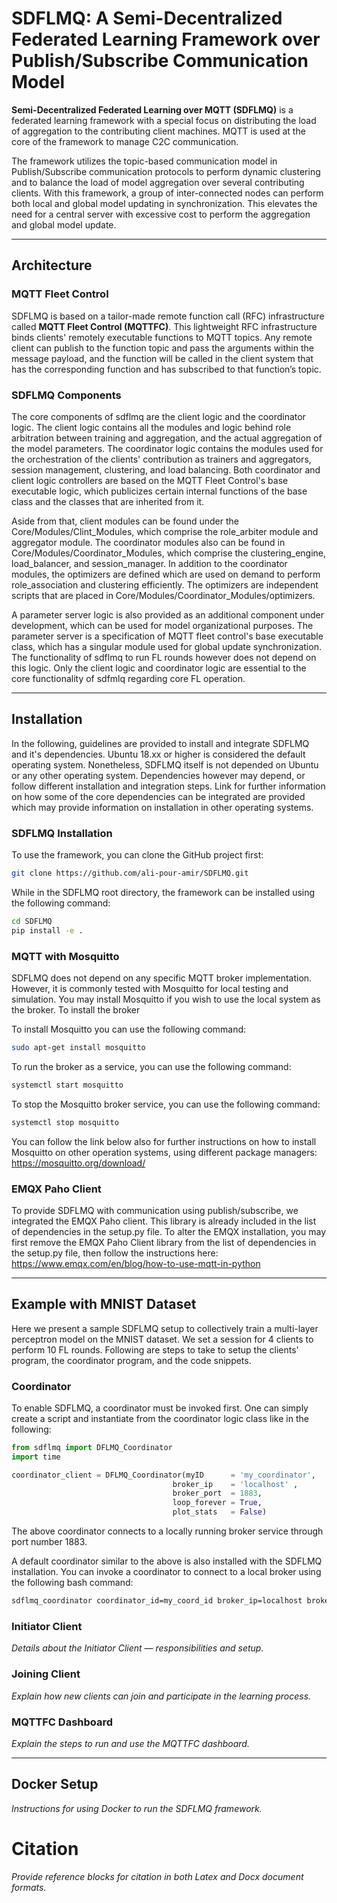 # SDFLMQ: A Semi-Decentralized Federated Learning Framework over Publish/Subscribe Communication Model

**Semi-Decentralized Federated Learning over MQTT (SDFLMQ)** is a federated learning framework with a special focus on distributing the load of aggregation to the contributing client machines. MQTT is used at the core of the framework to manage C2C communication.

The framework utilizes the topic-based communication model in Publish/Subscribe communication protocols to perform dynamic clustering and to balance the load of model aggregation over several contributing clients. With this framework, a group of inter-connected nodes can perform both local and global model updating in synchronization. This elevates the need for a central server with excessive cost to perform the aggregation and global model update.

---

## Architecture

### MQTT Fleet Control

SDFLMQ is based on a tailor-made remote function call (RFC) infrastructure called **MQTT Fleet Control (MQTTFC)**. This lightweight RFC infrastructure binds clients' remotely executable functions to MQTT topics. Any remote client can publish to the function topic and pass the arguments within the message payload, and the function will be called in the client system that has the corresponding function and has subscribed to that function’s topic.

### SDFLMQ Components

The core components of sdflmq are the client logic and the coordinator logic. The client logic contains all the modules and logic behind role arbitration between training and aggregation, and the actual aggregation of the model parameters. The coordinator logic contains the modules used for the orchestration of the clients' contribution as trainers and aggregators, session management, clustering, and load balancing. Both coordinator and client logic controllers are based on the MQTT Fleet Control's base executable logic, which publicizes certain internal functions of the base class and the classes that are inherited from it. 

Aside from that, client modules can be found under the Core/Modules/Clint_Modules, which comprise the role_arbiter module and aggregator module. The coordinator modules also can be found  in Core/Modules/Coordinator_Modules, which comprise the clustering_engine, load_balancer, and session_manager. In addition to the coordinator modules, the optimizers are defined which are used on demand to perform role_association and clustering efficiently. The optimizers are independent scripts that are placed in Core/Modules/Coordinator_Modules/optimizers.

A parameter server logic is also provided as an additional component under development, which can be used for model organizational purposes. The parameter server is a specification of MQTT fleet control's base executable class, which has a singular module used for global update synchronization. The functionality of sdflmq to run FL rounds however does not depend on this logic. Only the client logic and coordinator logic are essential to the core functionality of sdfmlq regarding core FL operation.

---

## Installation
In the following, guidelines are provided to install and integrate SDFLMQ and it's dependencies. Ubuntu 18.xx or higher is considered the default operating system. Nonetheless, SDFLMQ itself is not depended on Ubuntu or any other operating system. Dependencies however may depend, or follow different installation and integration steps. Link for further information on how some of the core dependencies can be integrated are provided which may provide information on installation in other operating systems.

### SDFLMQ Installation

To use the framework, you can clone the GitHub project first:

```bash
git clone https://github.com/ali-pour-amir/SDFLMQ.git
```

While in the SDFLMQ root directory, the framework can be installed using the following command:

```bash
cd SDFLMQ
pip install -e .
```

### MQTT with Mosquitto

SDFLMQ does not depend on any specific MQTT broker implementation. However, it is commonly tested with Mosquitto for local testing and simulation. 
You may install Mosquitto if you wish to use the local system as the broker. To install the broker 

To install Mosquitto you can use the following command:

```bash
sudo apt-get install mosquitto
```
To run the broker as a service, you can use the following command:

```bash
systemctl start mosquitto
```

To stop the Mosquitto broker service, you can use the following command:

```bash
systemctl stop mosquitto
```

You can follow the link below also for further instructions on how to install Mosquitto on other operation systems, using different package managers:
https://mosquitto.org/download/

### EMQX Paho Client

To provide SDFLMQ with communication using publish/subscribe, we integrated the EMQX Paho client. This library is already included in the list of dependencies in the setup.py file.
To alter the EMQX installation, you may first remove the EMQX Paho Client library from the list of dependencies in the setup.py file, then follow the instructions here:
https://www.emqx.com/en/blog/how-to-use-mqtt-in-python

---

## Example with MNIST Dataset

Here we present a sample SDFLMQ setup to collectively train a multi-layer perceptron model on the MNIST dataset. We set a session for 4 clients to perform 10 FL rounds. Following are steps to take to setup the clients' program, the coordinator program, and the code snippets.

### Coordinator

To enable SDFLMQ, a coordinator must be invoked first. One can simply create a script and instantiate from the coordinator logic class like in the following:

```python
from sdflmq import DFLMQ_Coordinator
import time

coordinator_client = DFLMQ_Coordinator(myID      = 'my_coordinator',
                                    broker_ip    = 'localhost' ,
                                    broker_port  = 1883,
                                    loop_forever = True,
                                    plot_stats   = False)

```

The above coordinator connects to a locally running broker service through port number 1883.

A default coordinator similar to the above is also installed with the SDFLMQ installation. You can invoke a coordinator to connect to a local broker using the following bash command:

```bash
sdflmq_coordinator coordinator_id=my_coord_id broker_ip=localhost broker_port=1883
```

### Initiator Client

*Details about the Initiator Client — responsibilities and setup.*

### Joining Client

*Explain how new clients can join and participate in the learning process.*

### MQTTFC Dashboard

*Explain the steps to run and use the MQTTFC dashboard.*

---

## Docker Setup

*Instructions for using Docker to run the SDFLMQ framework.*

# Citation

*Provide reference blocks for citation in both Latex and Docx document formats.*

